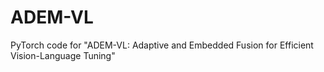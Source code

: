 # ADEM-VL
PyTorch code for "ADEM-VL: Adaptive and Embedded Fusion for Efficient Vision-Language Tuning"
